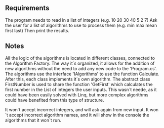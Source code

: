 ## Requirements
The program needs to read in a list of integers (e.g. 10 20 30 40 5 2 7)
Ask the user for a list of algorithms to use to process them (e.g. min max mean first last)
Then print the results.

## Notes
All the logic of the algorithms is located in different classes, connected to the Algorithm Factory. The way it´s organized, it allows for the addition of new algorithms without the need to add any new code to the 'Program.cs'.
The algorithms use the interface 'IAlgorithms' to use the function Calculate. After this, each class implements it´s own algorithm.
The abstract class FirstNumber is used to share the function 'GetFirst' which calculates the first number in the List of integers the user inputs. This wasn´t neede, as it could have been easily solved with Linq, but more complex algorithms could have benefited from this type of structure.

It won´t accept incorrect integers, and will ask again from new input.
It won´t accept incorrect algorithm names, and it will show in the console the algorithms that it won´t run.